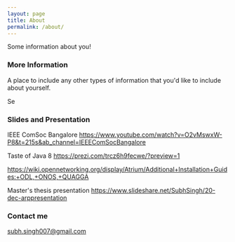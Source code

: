 ```yaml
---
layout: page
title: About
permalink: /about/
---
```


Some information about you!

### More Information

A place to include any other types of information that you'd like to include about yourself.

Se

### Slides and Presentation

IEEE ComSoc Bangalore https://www.youtube.com/watch?v=O2vMswxW-P8&t=215s&ab_channel=IEEEComSocBangalore

Taste of Java 8 https://prezi.com/trcz6h9fecwe/?preview=1

https://wiki.opennetworking.org/display/Atrium/Additional+Installation+Guides:+ODL,+ONOS,+QUAGGA

Master's thesis presentation https://www.slideshare.net/SubhSingh/20-dec-arppresentation


### Contact me

[subh.singh007@gmail.com](mailto:subh.singh007@gmail.com)
